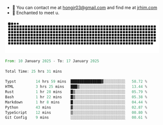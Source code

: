 - 📧 You can contact me at hongjr03@gmail.com and find me at [jrhim.com](https://jrhim.com/)
- 💜 Enchanted to meet u.

![snake_animation](https://raw.githubusercontent.com/hongjr03/hongjr03/output/github-contribution-grid-snake.svg)

<!--START_SECTION:waka-->

```rust
From: 10 January 2025 - To: 17 January 2025

Total Time: 25 hrs 31 mins

Typst         14 hrs 59 mins  ██████████████▓░░░░░░░░░░   58.72 %
HTML          3 hrs 25 mins   ███▒░░░░░░░░░░░░░░░░░░░░░   13.44 %
Rust          1 hr 28 mins    █▒░░░░░░░░░░░░░░░░░░░░░░░   05.79 %
Bash          1 hr 22 mins    █▒░░░░░░░░░░░░░░░░░░░░░░░   05.38 %
Markdown      1 hr 8 mins     █░░░░░░░░░░░░░░░░░░░░░░░░   04.44 %
Python        43 mins         ▓░░░░░░░░░░░░░░░░░░░░░░░░   02.87 %
TypeScript    12 mins         ▒░░░░░░░░░░░░░░░░░░░░░░░░   00.80 %
Git Config    9 mins          ░░░░░░░░░░░░░░░░░░░░░░░░░   00.61 %
```

<!--END_SECTION:waka-->
